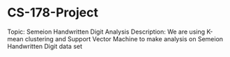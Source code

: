 # CS-178-Project

Topic: Semeion Handwritten Digit Analysis
Description: 
We are using K-mean clustering and Support Vector Machine to make analysis on Semeion Handwritten Digit data set
